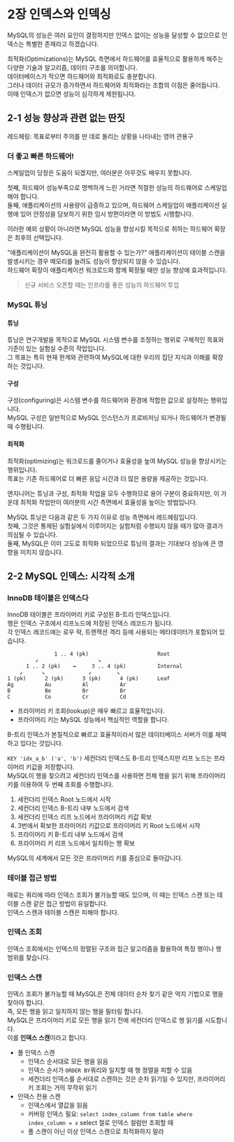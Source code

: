 # 2장 인덱스와 인덱싱

MySQL의 성능은 여러 요인이 결정하지만 인덱스 없이는 성능을 달성할 수 없으므로 인덱스는 특별한 존재라고 하겠습니다.  

최적화(Optimizations)는 MySQL 측면에서 하드웨어를 효율적으로 활용하게 해주는 다양한 기술과 알고리즘, 데이터 구조를 의미합니다.  
데이터베이스가 작으면 하드웨어와 최적화로도 충분합니다.  
그러나 데이터 규모가 증가하면서 하드웨어와 최적화라는 조합의 이점은 줄어듭니다.  
이때 인덱스가 없으면 성능이 심각하게 제한됩니다.  

## 2-1 성능 향상과 관련 없는 딴짓

레드헤링: 목표로부터 주의를 딴 데로 돌리는 상황을 나타내는 영어 관용구

### 더 좋고 빠른 하드웨어!

스케일업이 당장은 도움이 되겠지만, 여러분은 아무것도 배우지 못합니다.  

첫째, 하드웨어 성능부족으로 명백하게 느린 거라면 적절한 성능의 하드웨어로 스케일업해야 합니다.  
둘째, 애플리케이션의 사용량이 급증하고 있으며, 하드웨어 스케일업이 애플리케이션 실행에 있어 안정성을 담보하기 위한 임시 방편이라면 이 방법도 시행합니다.  

이러한 예외 상황이 아니라면 MySQL 성능을 향상시킬 목적으로 취하는 하드웨어 확장은 최후의 선택입니다.  

"애플리케이션이 MySQL을 완전히 활용할 수 있는가?"
애플리케이션이 테이블 스캔을 발생시키는 경우 메모리를 늘려도 성능이 향상되지 않을 수 있습니다.  
하드웨어 확장이 애플리케이션 워크로드와 함께 확장될 때만 성능 향상에 효과적입니다.  

> 신규 서비스 오픈할 때는 인프라를 좋은 성능의 하드웨어 투입

### MySQL 튜닝

#### 튜닝

튜닝은 연구개발을 목적으로 MySQL 시스템 변수를 조정하는 행위로 구체적인 목표와 기준이 있는 실험실 수준의 작업입니다.  
그 목표는 특히 현재 한계와 관련하여 MySQL에 대한 우리의 집단 지식과 이해를 확장하는 것입니다.  

#### 구성

구성(configuring)은 시스템 변수를 하드웨어와 환경에 적합한 값으로 설정하는 행위입니다.  
MySQL 구성은 일반적으로 MySQL 인스턴스가 프로비저닝 되거나 하드웨어가 변경될 때 수행됩니다.  

#### 최적화

최적화(optimizing)는 워크로드를 줄이거나 효율성을 높여 MySQL 성능을 향상시키는 행위입니다.  
목표는 기존 하드웨어로 더 빠른 응답 시간과 더 많은 용량을 제공하는 것입니다.  

엔지니어는 튜닝과 구성, 최적화 작업을 모두 수행하므로 용어 구분이 중요하지만, 이 가운데 최적화 작업만이 여러분의 시간 측면에서 효율성을 높이는 방법입니다.  

MySQL 튜닝은 다음과 같은 두 가지 이유로 성능 측면에서 레드헤링입니다.  
첫째, 그것은 통제된 실험실에서 이루어지는 실험처럼 수행되지 않을 때가 많아 결과가 의심될 수 있습니다.  
둘째, MySQL은 이미 고도로 최적화 되었으므로 튜닝의 결과는 기대보다 성능에 큰 영향을 미치지 않습니다.  


## 2-2 MySQL 인덱스: 시각적 소개

### InnoDB 테이블은 인덱스다

InnoDB 테이블은 프라이머리 키로 구성된 B-트리 인덱스입니다.  
행은 인덱스 구조에서 리프노드에 저장된 인덱스 레코드가 됩니다.  
각 인덱스 레코드에는 로우 락, 트랜잭션 격리 등에 사용되는 메타데이터가 포함되어 있습니다.  

```
               1 .. 4 (pk)                      Root
         ↙                   ↘
      1 .. 2 (pk)    ↔     3 .. 4 (pk)          Internal
    ↙      ↘              ↙        ↘
1 (pk)      2 (pk)      3 (pk)      4 (pk)      Leaf
Ag          Au          Al          Ar
B           Be          Br          Br
C           Co          Cr          Cd
```

- 프라이머리 키 조회(lookup)은 매우 빠르고 효율적입니다.
- 프라이머리 키는 MySQL 성능에서 핵심적인 역할을 합니다.

B-트리 인덱스가 본질적으로 빠르고 효율적이라서 많은 데이터베이스 서버가 이를 채택하고 있다는 것입니다.  

`KEY 'idx_a_b' ('a', 'b')` 세컨더리 인덱스도 B-트리 인덱스지만 리프 노드는 프라이머리 키값을 저장합니다.  
MySQL이 행을 찾으려고 세컨더리 인덱스를 사용하면 전체 행을 읽기 위해 프라이머리 키를 이용하여 두 번째 조회를 수행합니다.  

1. 세컨더리 인덱스 Root 노드에서 시작
2. 세컨더리 인덱스 B-트리 내부 노드에서 검색
3. 세컨더리 인덱스 리프 노드에서 프라이머리 키값 확보
4. 3번에서 확보한 프라미어리 키값으로 프라이머리 키 Root 노드에서 시작
5. 프라이머리 키 B-트리 내부 노드에서 검색
6. 프라이머리 키 리프 노드에서 일치하는 행 확보

MySQL의 세계에서 모든 것은 프라이머리 키를 중심으로 돌아갑니다.  

### 테이블 접근 방법

때로는 쿼리에 따라 인덱스 조회가 불가능할 때도 있으며, 이 때는 인덱스 스캔 또는 테이블 스캔 같은 접근 방법이 유일합니다.  
인덱스 스캔과 테이블 스캔은 피해야 합니다.  

### 인덱스 조회

인덱스 조회에서는 인덱스의 정렬된 구조와 접근 알고리즘을 활용하여 특정 행이나 행 범위를 찾습니다.  

### 인덱스 스캔

인덱스 조회가 불가능할 때 MySQL은 전체 데이터 순차 찾기 같은 억지 기법으로 행을 찾아야 합니다.  
즉, 모든 행을 읽고 일치하지 않는 행을 필터링 합니다.  
MySQL은 프라이머리 키로 모든 행을 읽기 전에 세컨더리 인덱스로 행 읽기를 시도합니다.  
이를 **인덱스 스캔**이라고 합니다.  

- 풀 인덱스 스캔
  - 인덱스 순서대로 모든 행을 읽음
  - 인덱스 순서가 `ORDER BY`쿼리와 일치할 때 행 정렬을 피할 수 있음
  - 세컨더리 인덱스를 순서대로 스캔하는 것은 순차 읽기일 수 있지만, 프라이머리 키 조회는 거의 무작위 읽기
- 인덱스 전용 스캔
  - 인덱스에서 열값을 읽음
  - 커버링 인덱스 필요: `select index_column from table where index_column = x` select 절로 인덱스 컬럼만 조회할 때
  - 풀 스캔이 아닌 이상 인덱스 스캔으로 최적화하지 말라





